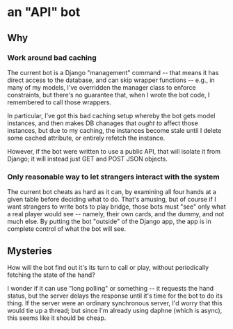 # an "API" bot

## Why

### Work around bad caching

The current bot is a Django "management" command -- that means it has direct access to the database, and can skip wrapper functions -- e.g., in many of my models, I've overridden the manager class to enforce constraints, but there's no guarantee that, when I wrote the bot code, I remembered to call those wrappers.

In particular, I've got this bad caching setup whereby the bot gets model instances, and then makes DB chanages that *ought to* affect those instances, but due to my caching, the instances become stale until I delete some cached attribute, or entirely refetch the instance.

However, if the bot were written to use a public API, that will isolate it from Django; it will instead just GET and POST JSON objects.

### Only reasonable way to let strangers interact with the system

The current bot cheats as hard as it can, by examining all four hands at a given table before deciding what to do.  That's amusing, but of course if I want strangers to write bots to play bridge, those bots must "see" only what a real player would see -- namely, their own cards, and the dummy, and not much else.  By putting the bot "outside" of the Django app, the app is in complete control of what the bot will see.

## Mysteries

How will the bot find out it's its turn to call or play, without periodically fetching the state of the hand?

I wonder if it can use "long polling" or something -- it requests the hand status, but the server delays the response until it's time for the bot to do its thing.  If the server were an ordinary synchronous server, I'd worry that this would tie up a thread; but since I'm already using daphne (which is async), this seems like it should be cheap.
